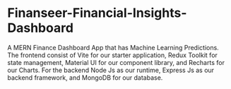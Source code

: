 # Finanseer-Financial-Insights-Dashboard
A MERN Finance Dashboard App that has Machine Learning Predictions. The frontend consist of Vite for our starter application, Redux Toolkit for state management, Material UI for our component library, and Recharts for our Charts. For the backend Node Js as our runtime, Express Js as our backend framework, and MongoDB for our database.
